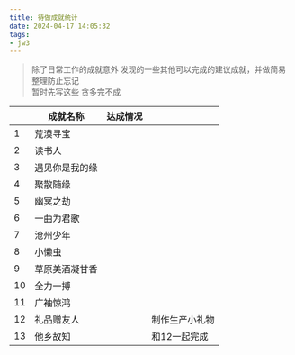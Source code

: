 ```yaml
---
title: 待做成就统计
date: 2024-04-17 14:05:32
tags:
- jw3
---
```

> 除了日常工作的成就意外 发现的一些其他可以完成的建议成就，并做简易整理防止忘记  
> 暂时先写这些 贪多完不成

|     | 成就名称       | 达成情况 |                |
| --- | -------------- | -------- | -------------- |
| 1   | 荒漠寻宝       |          |                |
| 2   | 读书人         |          |                |
| 3   | 遇见你是我的缘 |          |                |
| 4   | 聚散随缘       |          |                |
| 5   | 幽冥之劫       |          |                |
| 6   | 一曲为君歌     |          |                |
| 7   | 沧州少年       |          |                |
| 8   | 小懒虫         |          |                |
| 9   | 草原美酒凝甘香 |          |                |
| 10  | 全力一搏       |          |                |
| 11  | 广袖惊鸿       |          |                |
| 12  | 礼品赠友人     |          | 制作生产小礼物 |
| 13  | 他乡故知       |          | 和12一起完成   |